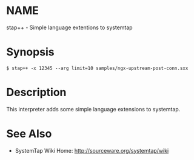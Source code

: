 NAME
====

stap++ - Simple language extentions to systemtap

Synopsis
========

    $ stap++ -x 12345 --arg limit=10 samples/ngx-upstream-post-conn.sxx

Description
===========

This interpreter adds some simple language extensions to systemtap.

See Also
========
* SystemTap Wiki Home: http://sourceware.org/systemtap/wiki

